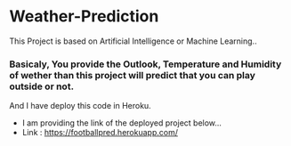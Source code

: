 # Weather-Prediction
This Project is based on Artificial Intelligence or Machine Learning..


### Basicaly, You provide the Outlook, Temperature and Humidity of wether than this project will predict that you can play outside or not.
And I have deploy this code in Heroku.
- I am providing the link of the deployed project below...
- Link : https://footballpred.herokuapp.com/
